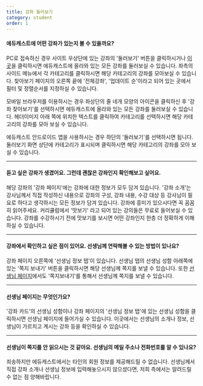 ```yaml
---
title: 강좌 둘러보기
category: student
order: 1
---
```

#### 에듀캐스트에 어떤 강좌가 있는지 볼 수 있을까요?
PC로 접속하신 경우 사이트 우상단에 있는 강좌의 '둘러보기' 버튼을 클릭하시거나
[이곳](https://educast.pro/search/)을 클릭하시면 에듀캐스트에 올라와 있는 모든 강좌를 둘러보실 수 있습니다.
좌측의 사이드 메뉴에서 각 카테고리를 클릭하시면 해당 카테고리의 강좌를 모아보실 수 있습니다.
찾아보기 페이지의 오른쪽 끝에 '전체강좌', '업데이트 순'이라고 되어 있는 곳에서 필터 및 정렬순서를 지정하실 수 있습니다.

모바일 브라우저를 이용하시는 경우 좌상단의 줄 네개 모양의 아이콘을 클릭하신 후 '강좌 찾아보기'를 선택하시면 에듀캐스트에 올라와 있는 모든 강좌를 둘러보실 수 있습니다.
헤더이미지 아래 쪽에 위치한 텍스트를 클릭하여 카테고리를 선택하시면 해당 카테고리의 강좌를 모아 보실 수 있습니다.

에듀캐스트 안드로이드 앱을 사용하시는 경우 하단의 '둘러보기'를 선택하시면 됩니다.
둘러보기 화면 상단에 카테고리가 표시되며 클릭하시면 해당 카테고리의 강좌를 모아 보실 수 있습니다.

---

#### 듣고 싶은 강좌가 생겼어요. 그런데 괜찮은 강좌인지 확인해보고 싶어요.
해당 강좌의 '강좌 페이지'에는 강좌에 대한 정보가 모두 담겨 있습니다.
'강좌 소개'는 강사님께서 직접 작성하신 내용으로 강좌의 구성, 강좌 내용, 수강 대상 등
강사님이 필요로 하다고 생각하시는 모든 정보가 담겨 있습니다. 강좌에 흥미가 있으시다면 꼭 꼼꼼히 읽어주세요.
커리큘럼에서 '맛보기' 라고 되어 있는 강의들은 무료로 들어보실 수 있습니다.
강좌를 수강하시기 전에 맛보기를 보시면 어떤 강좌인지 한층 더 정확하게 이해하실 수 있습니다.

---

#### 강좌에서 확인하고 싶은 점이 있어요. 선생님께 연락해볼 수 있는 방법이 있나요?
강좌 페이지 오른쪽에 '선생님 정보 탭'이 있습니다.
선생님 탭의 선생님 성함 아래쪽에 있는 '쪽지 보내기' 버튼을 클릭하시면 해당 선생님께 쪽지를 보낼 수 있습니다.
또한 [선생님 페이지](#선생님-페이지는-무엇인가요)에서도 '쪽지보내기'를 통해서 선생님께 쪽지를 보낼 수 있습니다.

---


#### 선생님 페이지는 무엇인가요?
'강좌 카드'의 선생님 성함이나 강좌 페이지의 '선생님 정보 탭'에 있는 선생님 성함을 클릭하시면 선생님 페이지에 들어가실 수 있습니다.
이곳에서는 선생님의 소개나 정보, 선생님이 가르치고 계시는 강좌 등을 확인하실 수 있습니다.

---


#### 선생님이 쪽지를 안 읽으시는 것 같아요. 선생님의 메일 주소나 전화번호를 알 수 있나요?
죄송하지만 에듀캐스트에서는 타인의 회원 정보를 제공해드릴 수 없습니다.
선생님께서 직접 강좌 소개나 선생님 정보에 입력해놓으시지 않으셨다면, 저희 측에서는 알려드릴 수 없는 점 양해바랍니다.
